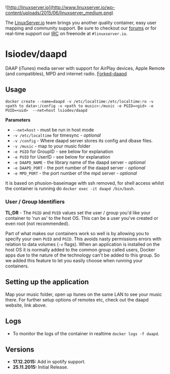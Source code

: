 ![http://linuxserver.io](http://www.linuxserver.io/wp-content/uploads/2015/06/linuxserver_medium.png)

The [LinuxServer.io](https://www.linuxserver.io/) team brings you another quality container, easy user mapping and community support. Be sure to checkout our [forums](https://forum.linuxserver.io/index.php) or for real-time support our [IRC](https://www.linuxserver.io/index.php/irc/) on freenode at `#linuxserver.io`.

# lsiodev/daapd
DAAP (iTunes) media server with support for AirPlay devices, Apple Remote (and compatibles), MPD and internet radio. [Forked-daapd](http://ejurgensen.github.io/forked-daapd/)


## Usage

```
docker create --name=daapd -v /etc/localtime:/etc/localtime:ro -v <path to data>:/config -v <path to music>:/music -e PGID=<gid> -e PUID=<uid>  --net=host lsiodev/daapd
```

**Parameters**

* `--net=host` - must be run in host mode
* `-v /etc/localtime` for timesync - *optional*
* `-v /config` - Where daapd server stores its config and dbase files.
* `-v /music` - map to your music folder
* `-e PGID` for GroupID - see below for explanation
* `-e PUID` for UserID - see below for explanation
* `-e DAAPD_NAME` - the library name of the daapd server - *optional*
* `-e DAAPD_PORT` - the port number of the daapd server - *optional* 
* `-e MPD_PORT` - the port number of the mpd server - *optional*

It is based on phusion-baseimage with ssh removed, for shell access whilst the container is running do `docker exec -it daapd /bin/bash`.

### User / Group Identifiers

**TL;DR** - The `PGID` and `PUID` values set the user / group you'd like your container to 'run as' to the host OS. This can be a user you've created or even root (not recommended).

Part of what makes our containers work so well is by allowing you to specify your own `PUID` and `PGID`. This avoids nasty permissions errors with relation to data volumes (`-v` flags). When an application is installed on the host OS it is normally added to the common group called users, Docker apps due to the nature of the technology can't be added to this group. So we added this feature to let you easily choose when running your containers.

## Setting up the application 

Map your music folder, open up itunes on the same LAN to see your music there.
For further setup options of remotes etc, check out the daapd website, link above.


## Logs

* To monitor the logs of the container in realtime `docker logs -f daapd`.



## Versions
+ **17.12.2015:** Add in spotify support.
+ **25.11.2015:** Initial Release. 

